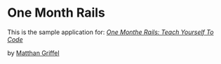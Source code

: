 # One Month Rails

This is the sample application for:
[*One Monthe Rails: Teach Yourself To Code*](http://onemonthrails.com)

by [Matthan Griffel](http://mattangriffel.com)
